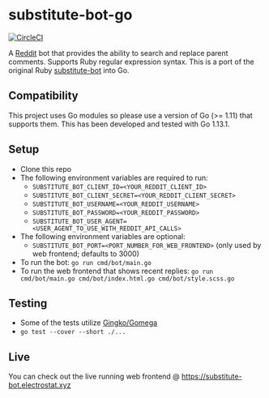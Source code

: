 # substitute-bot-go

[![CircleCI](https://circleci.com/gh/anirbanmu/substitute-bot-go.svg?style=shield)](https://circleci.com/gh/anirbanmu/substitute-bot-go)

A [Reddit](https://www.reddit.com/) bot that provides the ability to search and replace parent comments. Supports Ruby regular expression syntax. This is a port of the original Ruby [substitute-bot](https://github.com/anirbanmu/substitute-bot) into Go.

## Compatibility
This project uses Go modules so please use a version of Go (>= 1.11) that supports them. This has been developed and tested with Go 1.13.1.

## Setup
- Clone this repo
- The following environment variables are required to run:
  - `SUBSTITUTE_BOT_CLIENT_ID=<YOUR_REDDIT_CLIENT_ID>`
  - `SUBSTITUTE_BOT_CLIENT_SECRET=<YOUR_REDDIT_CLIENT_SECRET>`
  - `SUBSTITUTE_BOT_USERNAME=<YOUR_REDDIT_USERNAME>`
  - `SUBSTITUTE_BOT_PASSWORD=<YOUR_REDDIT_PASSWORD>`
  - `SUBSTITUTE_BOT_USER_AGENT=<USER_AGENT_TO_USE_WITH_REDDIT_API_CALLS>`
- The following environment variables are optional:
  - `SUBSTITUTE_BOT_PORT=<PORT_NUMBER_FOR_WEB_FRONTEND>` (only used by web frontend; defaults to 3000)
- To run the bot: `go run cmd/bot/main.go`
- To run the web frontend that shows recent replies: `go run cmd/bot/main.go cmd/bot/index.html.go cmd/bot/style.scss.go`

## Testing
- Some of the tests utilize [Gingko/Gomega](https://onsi.github.io/ginkgo/)
- `go test --cover --short ./...`

## Live

You can check out the live running web frontend @ https://substitute-bot.electrostat.xyz

